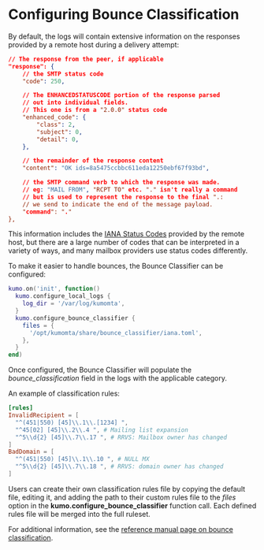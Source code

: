 # Configuring Bounce Classification

By default, the logs will contain extensive information on the responses provided by a remote host during a delivery attempt:

```json
// The response from the peer, if applicable
"response": {
    // the SMTP status code
    "code": 250,

    // The ENHANCEDSTATUSCODE portion of the response parsed
    // out into individual fields.
    // This one is from a "2.0.0" status code
    "enhanced_code": {
        "class": 2,
        "subject": 0,
        "detail": 0,
    },

    // the remainder of the response content
    "content": "OK ids=8a5475ccbbc611eda12250ebf67f93bd",

    // the SMTP command verb to which the response was made.
    // eg: "MAIL FROM", "RCPT TO" etc. "." isn't really a command
    // but is used to represent the response to the final ".:
    // we send to indicate the end of the message payload.
    "command": "."
},
```

This information includes the [IANA Status Codes](https://www.iana.org/assignments/smtp-enhanced-status-codes/smtp-enhanced-status-codes.xhtml) provided by the remote host, but there are a large number of codes that can be interpreted in a variety of ways, and many mailbox providers use status codes differently.

To make it easier to handle bounces, the Bounce Classifier can be configured:

```lua
kumo.on('init', function()
  kumo.configure_local_logs {
    log_dir = '/var/log/kumomta',
  }
  kumo.configure_bounce_classifier {
    files = {
      '/opt/kumomta/share/bounce_classifier/iana.toml',
    },
  }
end)
```

Once configured, the Bounce Classifier will populate the *bounce_classification* field in the logs with the applicable category.

An example of classification rules:

```toml
[rules]
InvalidRecipient = [
  "^(451|550) [45]\\.1\\.[1234] ",
  "^45[02] [45]\\.2\\.4 ", # Mailing list expansion
  "^5\\d{2} [45]\\.7\\.17 ", # RRVS: Mailbox owner has changed
]
BadDomain = [
  "^(451|550) [45]\\.1\\.10 ", # NULL MX
  "^5\\d{2} [45]\\.7\\.18 ", # RRVS: domain owner has changed
]
```

Users can create their own classification rules file by copying the default file, editing it, and adding the path to their custom rules file to the *files* option in the **kumo.configure_bounce_classifier** function call. Each defined rules file will be merged into the full ruleset.

For additional information, see the [reference manual page on bounce classification](../../reference/kumo/configure_bounce_classifier.md).
